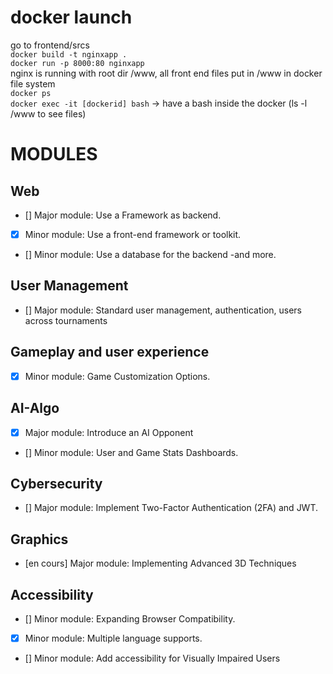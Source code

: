 # docker launch

go to frontend/srcs  
`docker build -t nginxapp .`  
`docker run -p 8000:80 nginxapp`  
nginx is running with root dir /www, all front end files put in /www in docker file system  
`docker ps`  
`docker exec -it [dockerid] bash` -> have a bash inside the docker (ls -l /www to see files)

# MODULES

## Web
- [] Major module: Use a Framework as backend.
- [x] Minor module: Use a front-end framework or toolkit.
- [] Minor module: Use a database for the backend -and more.

## User Management
- [] Major module: Standard user management, authentication, users across tournaments


## Gameplay and user experience
- [x] Minor module: Game Customization Options.

## AI-Algo
- [x] Major module: Introduce an AI Opponent
- [] Minor module: User and Game Stats Dashboards.

## Cybersecurity
- [] Major module: Implement Two-Factor Authentication (2FA) and JWT.

## Graphics
- [en cours] Major module: Implementing Advanced 3D Techniques

## Accessibility
- [] Minor module: Expanding Browser Compatibility.
- [x] Minor module: Multiple language supports.
- [] Minor module: Add accessibility for Visually Impaired Users
